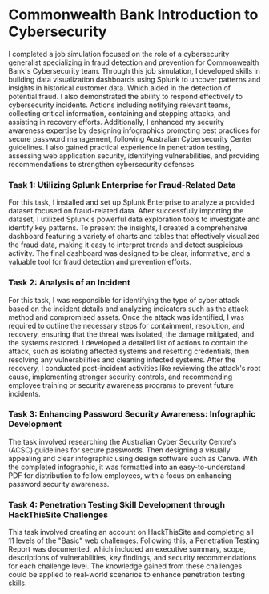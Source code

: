 # Commonwealth Bank Introduction to Cybersecurity

I completed a job simulation focused on the role of a cybersecurity generalist specializing in fraud detection and prevention for Commonwealth Bank's Cybersecurity team. Through this job simulation, I developed skills in building data visualization dashboards using Splunk to uncover patterns and insights in historical customer data. Which aided in the detection of potential fraud. I also demonstrated the ability to respond effectively to cybersecurity incidents. Actions including notifying relevant teams, collecting critical information, containing and stopping attacks, and assisting in recovery efforts. Additionally, I enhanced my security awareness expertise by designing infographics promoting best practices for secure password management, following Australian Cybersecurity Center guidelines. I also gained practical experience in penetration testing, assessing web application security, identifying vulnerabilities, and providing recommendations to strengthen cybersecurity defenses.

### Task 1: Utilizing Splunk Enterprise for Fraud-Related Data

For this task, I installed and set up Splunk Enterprise to analyze a provided dataset focused on fraud-related data. After successfully importing the dataset, I utilized Splunk's powerful data exploration tools to investigate and identify key patterns. To present the insights, I created a comprehensive dashboard featuring a variety of charts and tables that effectively visualized the fraud data, making it easy to interpret trends and detect suspicious activity. The final dashboard was designed to be clear, informative, and a valuable tool for fraud detection and prevention efforts.

### Task 2: Analysis of an Incident

For this task, I was responsible for identifying the type of cyber attack based on the incident details and analyzing indicators such as the attack method and compromised assets. Once the attack was identified, I was required to outline the necessary steps for containment, resolution, and recovery, ensuring that the threat was isolated, the damage mitigated, and the systems restored. I developed a detailed list of actions to contain the attack, such as isolating affected systems and resetting credentials, then resolving any vulnerabilities and cleaning infected systems. After the recovery, I conducted post-incident activities like reviewing the attack's root cause, implementing stronger security controls, and recommending employee training or security awareness programs to prevent future incidents.


### Task 3: Enhancing Password Security Awareness: Infographic Development

The task involved researching the Australian Cyber Security Centre's (ACSC) guidelines for secure passwords. Then designing a visually appealing and clear infographic using design software such as Canva. With the completed infographic, it was formatted into an easy-to-understand PDF for distribution to fellow employees, with a focus on enhancing password security awareness.


### Task 4: Penetration Testing Skill Development through HackThisSite Challenges

This task involved creating an account on HackThisSite and completing all 11 levels of the "Basic" web challenges. Following this, a Penetration Testing Report was documented, which included an executive summary, scope, descriptions of vulnerabilities, key findings, and security recommendations for each challenge level. The knowledge gained from these challenges could be applied to real-world scenarios to enhance penetration testing skills.
